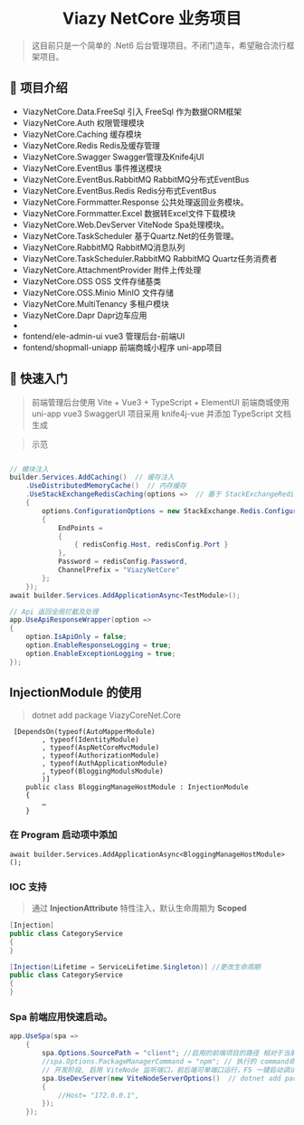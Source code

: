 <h1 align="center"> Viazy NetCore 业务项目</h1>

> 这目前只是一个简单的 .Net6 后台管理项目。不闭门造车，希望融合流行框架项目。

## 🚩 项目介绍 
- ViazyNetCore.Data.FreeSql 引入 FreeSql 作为数据ORM框架
- ViazyNetCore.Auth 权限管理模块
- ViazyNetCore.Caching 缓存模块
- ViazyNetCore.Redis Redis及缓存管理
- ViazyNetCore.Swagger Swagger管理及Knife4jUI
- ViazyNetCore.EventBus 事件推送模块
- ViazyNetCore.EventBus.RabbitMQ RabbitMQ分布式EventBus
- ViazyNetCore.EventBus.Redis Redis分布式EventBus
- ViazyNetCore.Formmatter.Response 公共处理返回业务模块。
- ViazyNetCore.Formmatter.Excel 数据转Excel文件下载模块
- ViazyNetCore.Web.DevServer ViteNode Spa处理模块。
- ViazyNetCore.TaskScheduler 基于Quartz.Net的任务管理。
- ViazyNetCore.RabbitMQ RabbitMQ消息队列
- ViazyNetCore.TaskScheduler.RabbitMQ RabbitMQ Quartz任务消费者
- ViazyNetCore.AttachmentProvider 附件上传处理
- ViazyNetCore.OSS  OSS 文件存储基类
- ViazyNetCore.OSS.Minio MinIO 文件存储
- ViazyNetCore.MultiTenancy 多租户模块
- ViazyNetCore.Dapr Dapr边车应用
-
- fontend/ele-admin-ui vue3 管理后台-前端UI
- fontend/shopmall-uniapp 前端商城小程序 uni-app项目
## 🚀 快速入门

> 前端管理后台使用 Vite + Vue3 + TypeScript + ElementUI
> 前端商城使用 uni-app vue3
> SwaggerUI 项目采用 knife4j-vue 并添加 TypeScript 文档生成

> 示范

``` csharp

// 模块注入
builder.Services.AddCaching()  // 缓存注入
    .UseDistributedMemoryCache()  // 内存缓存
    .UseStackExchangeRedisCaching(options =>  // 基于 StackExchangeRedis 的缓存
    {
        options.ConfigurationOptions = new StackExchange.Redis.ConfigurationOptions
        {
            EndPoints =
            {
                { redisConfig.Host, redisConfig.Port }
            },
            Password = redisConfig.Password,
            ChannelPrefix = "ViazyNetCore"
        };
    });
await builder.Services.AddApplicationAsync<TestModule>();

// Api 返回全局拦截及处理
app.UseApiResponseWrapper(option =>
{
    option.IsApiOnly = false;
    option.EnableResponseLogging = true;
    option.EnableExceptionLogging = true;
});
```

##  InjectionModule 的使用
> dotnet add package ViazyCoreNet.Core

```
 [DependsOn(typeof(AutoMapperModule)
        , typeof(IdentityModule)
        , typeof(AspNetCoreMvcModule)
        , typeof(AuthorizationModule)
        , typeof(AuthApplicationModule)
        , typeof(BloggingModulsModule)
        )]
    public class BloggingManageHostModule : InjectionModule
    {
        …
    }
```

### 在 **Program** 启动项中添加
```
await builder.Services.AddApplicationAsync<BloggingManageHostModule>();
```

### **IOC** 支持
> 通过 **InjectionAttribute** 特性注入，默认生命周期为 **Scoped**

```csharp
[Injection]
public class CategoryService
{
}

[Injection(Lifetime = ServiceLifetime.Singleton)] //更改生命周期
public class CategoryService
{
}
```

### Spa 前端应用快速启动。
```csharp
app.UseSpa(spa =>
    {
        spa.Options.SourcePath = "client"; //启用的前端项目的路径 相对于当前项目路径
        //spa.Options.PackageManagerCommand = "npm"; // 执行的 command命令
        // 开发阶段, 启用 ViteNode 监听端口，前后端可单端口运行，F5 一键启动调试。
        spa.UseDevServer(new ViteNodeServerOptions()  // dotnet add package ViazyNetCore.Web.DevServer
        {
            //Host= "172.0.0.1",
        });
    });